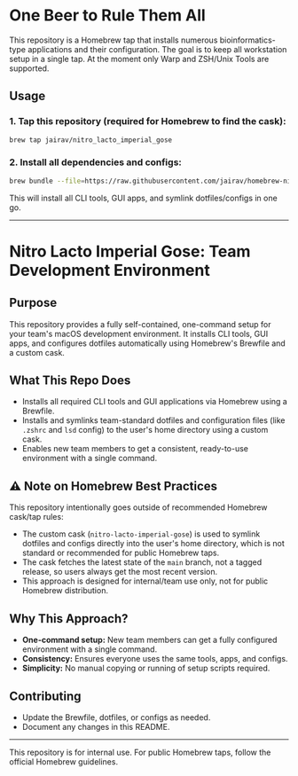 # One Beer to Rule Them All

This repository is a Homebrew tap that installs numerous bioinformatics-type 
applications and their configuration. The goal is to keep all workstation 
setup in a single tap. At the moment only Warp and ZSH/Unix Tools are supported.

## Usage

### 1. Tap this repository (required for Homebrew to find the cask):
```sh
brew tap jairav/nitro_lacto_imperial_gose
```

### 2. Install all dependencies and configs:
```sh
brew bundle --file=https://raw.githubusercontent.com/jairav/homebrew-nitro_lacto_imperial_gose/refs/heads/main/Brewfile
```
This will install all CLI tools, GUI apps, and symlink dotfiles/configs in one go.

---

# Nitro Lacto Imperial Gose: Team Development Environment

## Purpose
This repository provides a fully self-contained, one-command setup for your team's macOS development environment. It installs CLI tools, GUI apps, and configures dotfiles automatically using Homebrew's Brewfile and a custom cask.

## What This Repo Does
- Installs all required CLI tools and GUI applications via Homebrew using a Brewfile.
- Installs and symlinks team-standard dotfiles and configuration files (like `.zshrc` and `lsd` config) to the user's home directory using a custom cask.
- Enables new team members to get a consistent, ready-to-use environment with a single command.

## ⚠️ Note on Homebrew Best Practices
This repository intentionally goes outside of recommended Homebrew cask/tap rules:
- The custom cask (`nitro-lacto-imperial-gose`) is used to symlink dotfiles and configs directly into the user's home directory, which is not standard or recommended for public Homebrew taps.
- The cask fetches the latest state of the `main` branch, not a tagged release, so users always get the most recent version.
- This approach is designed for internal/team use only, not for public Homebrew distribution.

## Why This Approach?
- **One-command setup:** New team members can get a fully configured environment with a single command.
- **Consistency:** Ensures everyone uses the same tools, apps, and configs.
- **Simplicity:** No manual copying or running of setup scripts required.

## Contributing
- Update the Brewfile, dotfiles, or configs as needed.
- Document any changes in this README.

---
This repository is for internal use. For public Homebrew taps, follow the official Homebrew guidelines.
